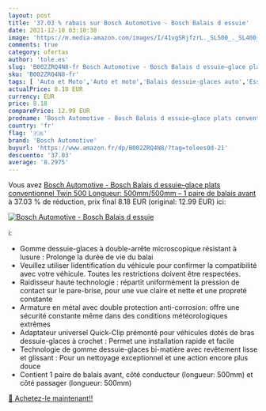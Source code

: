 ```yaml
---
layout: post
title: '37.03 % rabais sur Bosch Automotive - Bosch Balais d essuie'
date: 2021-12-10 03:10:38
image: 'https://m.media-amazon.com/images/I/41vgSRjfzrL._SL500_._SL400_.jpg'
comments: true
category: ofertas
author: 'tole.es'
slug: 'B002ZRQ4N8-fr Bosch Automotive - Bosch Balais d essuie–glace plats...'
sku: 'B002ZRQ4N8-fr'
tags: [ 'Auto et Moto','Auto et moto','Balais dessuie-glaces auto','Essuie-glaces avants et pièces','Pièces détachées auto','bosch automotive', ]
actualPrice: 8.18 EUR
currency: EUR
price: 8.18
comparePrice: 12.99 EUR
prodname: 'Bosch Automotive - Bosch Balais d essuie–glace plats conventionnel Twin 500  Longueur: 500mm/500mm – 1 paire de balais avant'
country: 'fr'
flag: '🇫🇷'
brand: 'Bosch Automotive'
buyurl: 'https://www.amazon.fr/dp/B002ZRQ4N8/?tag=tolees0d-21'
descuento: '37.03'
average: '8.2975'
---
```


Vous avez [Bosch Automotive - Bosch Balais d essuie–glace plats conventionnel Twin 500  Longueur: 500mm/500mm – 1 paire de balais avant](https://www.amazon.fr/dp/B002ZRQ4N8/?tag=tolees0d-21)  à  37.03 % de réduction, prix final  8.18 EUR (original: 12.99 EUR) ici:

[![Bosch Automotive - Bosch Balais d essuie](https://m.media-amazon.com/images/I/41vgSRjfzrL._SL500_._SL400_.jpg)](https://www.amazon.fr/dp/B002ZRQ4N8/?tag=tolees0d-21)

ℹ️:

- Gomme dessuie-glaces à double-arrête microscopique résistant à lusure : Prolonge la durée de vie du balai
- Veuillez utiliser lidentification du véhicule pour confirmer la compatibilité avec votre véhicule. Toutes les restrictions doivent être respectées.
- Raidisseur haute technologie : répartit uniformément la pression de contact sur le pare-brise, pour une vue claire et nette et une propreté constante
- Armature en métal avec double protection anti-corrosion: offre une sécurité constante même dans des conditions météorologiques extrêmes
- Adaptateur universel Quick-Clip prémonté pour véhicules dotés de bras dessuie-glaces à crochet : Permet une installation rapide et facile
- Technologie de gomme dessuie-glaces bi-matière avec revêtement lisse et glissant : Pour un nettoyage exceptionnel et une action encore plus douce
- Contient 1 paire de balais avant, côté conducteur (longueur: 500mm) et côté passager (longueur: 500mm)

[🛒 Achetez-le maintenant!!](https://www.amazon.fr/dp/B002ZRQ4N8/?tag=tolees0d-21)
